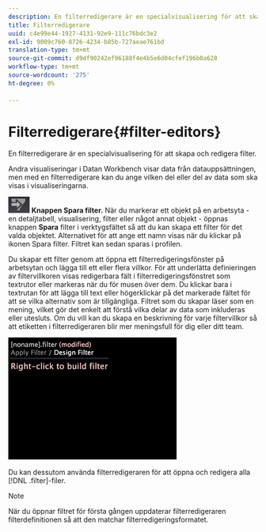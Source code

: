 ```yaml
---
description: En filterredigerare är en specialvisualisering för att skapa och redigera filter.
title: Filterredigerare
uuid: c4e99e44-1927-4131-92e9-111c76bdc3e2
exl-id: 9009c760-8726-4234-b85b-727aeae761bd
translation-type: tm+mt
source-git-commit: d9df90242ef96188f4e4b5e6d04cfef196b0a628
workflow-type: tm+mt
source-wordcount: '275'
ht-degree: 0%

---
```


# Filterredigerare{#filter-editors}

En filterredigerare är en specialvisualisering för att skapa och redigera filter.

Andra visualiseringar i Datan Workbench visar data från datauppsättningen, men med en filterredigerare kan du ange vilken del eller del av data som ska visas i visualiseringarna.

![](assets/filter_edit_toolbar.png) **Knappen Spara filter.** När du markerar ett objekt på en arbetsyta - en detaljtabell, visualisering, filter eller något annat objekt - öppnas knappen  **Spara** filter i verktygsfältet så att du kan skapa ett filter för det valda objektet. Alternativet för att ange ett namn visas när du klickar på ikonen Spara filter. Filtret kan sedan sparas i profilen.

Du skapar ett filter genom att öppna ett filterredigeringsfönster på arbetsytan och lägga till ett eller flera villkor. För att underlätta definieringen av filtervillkoren visas redigerbara fält i filterredigeringsfönstret som textrutor eller markeras när du för musen över dem. Du klickar bara i textrutan för att lägga till text eller högerklickar på det markerade fältet för att se vilka alternativ som är tillgängliga. Filtret som du skapar läser som en mening, vilket gör det enkelt att förstå vilka delar av data som inkluderas eller utesluts. Om du vill kan du skapa en beskrivning för varje filtervillkor så att etiketten i filterredigeraren blir mer meningsfull för dig eller ditt team.

![](assets/vis_FilterEditor_Blank.png)

Du kan dessutom använda filterredigeraren för att öppna och redigera alla [!DNL .filter]-filer.

>[!NOTE]
>
>När du öppnar filtret för första gången uppdaterar filterredigeraren filterdefinitionen så att den matchar filterredigeringsformatet.
